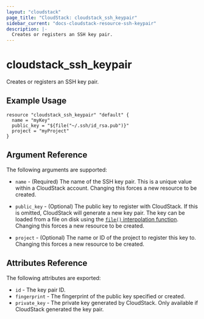 ```yaml
---
layout: "cloudstack"
page_title: "CloudStack: cloudstack_ssh_keypair"
sidebar_current: "docs-cloudstack-resource-ssh-keypair"
description: |-
  Creates or registers an SSH key pair.
---
```


# cloudstack\_ssh\_keypair

Creates or registers an SSH key pair.

## Example Usage

```
resource "cloudstack_ssh_keypair" "default" {
  name = "myKey"
  public_key = "${file("~/.ssh/id_rsa.pub")}"
  project = "myProject"
}
```

## Argument Reference

The following arguments are supported:

* `name` - (Required) The name of the SSH key pair. This is a unique value
    within a CloudStack account. Changing this forces a new resource to be
    created.

* `public_key` - (Optional) The public key to register with CloudStack. If
    this is omitted, CloudStack will generate a new key pair. The key can
    be loaded from a file on disk using the [`file()` interpolation
    function](/docs/configuration/interpolation.html#file_path_). Changing
    this forces a new resource to be created.

* `project` - (Optional) The name or ID of the project to register this
    key to. Changing this forces a new resource to be created.

## Attributes Reference

The following attributes are exported:

* `id` - The key pair ID.
* `fingerprint` - The fingerprint of the public key specified or created.
* `private_key` - The private key generated by CloudStack. Only available
    if CloudStack generated the key pair.
